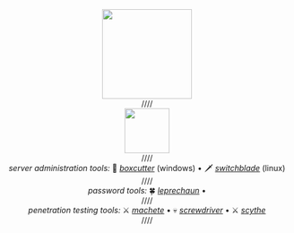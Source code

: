 <div align="center">
  <img height="160" src="https://github.com/RabbitAtHope/RabbitAtHope/assets/159293241/009c0aab-1dd6-4ce8-aa6c-d25310a81aac">
</div>

<div align="center">////</div>

<div align="center">
  <img height="80" src="https://github.com/RabbitAtHope/RabbitAtHope/assets/159293241/cfb4154e-1a94-49d3-adba-a0a1f7caa5bb">
</div>

<div align="center">
  <div>////</div>
  <div><i>server administration tools:</i> 🔪 <a href="https://github.com/RabbitAtHope/Boxcutter"><i>boxcutter</i></a> (windows) • 🗡️ <a href="https://github.com/RabbitAtHope/Switchblade"><i>switchblade</i></a> (linux) </div>
  <div>////</div>
  <div><i>password tools:</i> 🍀 <a href="https://github.com/RabbitAtHope/Leprechaun"><i>leprechaun</i></a> •</div>
  <div>////</div>
  <div><i>penetration testing tools:</i> ⚔️ <a href="https://github.com/RabbitAtHope/Machete"><i>machete</i></a> • 💀 <a href="https://github.com/RabbitAtHope/Screwdriver"><i>screwdriver</i></a> • ⚔️ <a href="https://github.com/RabbitAtHope/Scythe"><i>scythe</i></a></div>
  <div>////</div>
</div>

<!--a href="https://github.com/RabbitAtHope/repo" ><img align="center" src="https://github-readme-stats.vercel.app/api/pin/?username=RabbitAtHope&repo=repo&theme=radical"></a>-->
